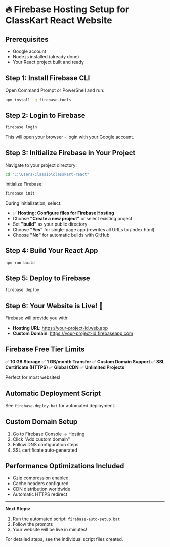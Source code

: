 # 🔥 Firebase Hosting Setup for ClassKart React Website

## Prerequisites
- Google account
- Node.js installed (already done)
- Your React project built and ready

## Step 1: Install Firebase CLI

Open Command Prompt or PowerShell and run:
```bash
npm install -g firebase-tools
```

## Step 2: Login to Firebase

```bash
firebase login
```
This will open your browser - login with your Google account.

## Step 3: Initialize Firebase in Your Project

Navigate to your project directory:
```bash
cd "C:\Users\Classio\classkart-react"
```

Initialize Firebase:
```bash
firebase init
```

During initialization, select:
- ✅ **Hosting: Configure files for Firebase Hosting**
- Choose **"Create a new project"** or select existing project
- Set **"build"** as your public directory
- Choose **"Yes"** for single-page app (rewrites all URLs to /index.html)
- Choose **"No"** for automatic builds with GitHub

## Step 4: Build Your React App

```bash
npm run build
```

## Step 5: Deploy to Firebase

```bash
firebase deploy
```

## Step 6: Your Website is Live! 🎉

Firebase will provide you with:
- **Hosting URL**: https://your-project-id.web.app
- **Custom Domain**: https://your-project-id.firebaseapp.com

## Firebase Free Tier Limits

✅ **10 GB Storage**
✅ **1 GB/month Transfer** 
✅ **Custom Domain Support**
✅ **SSL Certificate (HTTPS)**
✅ **Global CDN**
✅ **Unlimited Projects**

Perfect for most websites!

## Automatic Deployment Script

See `firebase-deploy.bat` for automated deployment.

## Custom Domain Setup

1. Go to Firebase Console → Hosting
2. Click "Add custom domain"
3. Follow DNS configuration steps
4. SSL certificate auto-generated

## Performance Optimizations Included

- Gzip compression enabled
- Cache headers configured
- CDN distribution worldwide
- Automatic HTTPS redirect

---

**Next Steps:**
1. Run the automated script: `firebase-auto-setup.bat`
2. Follow the prompts
3. Your website will be live in minutes!

For detailed steps, see the individual script files created.
